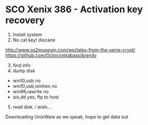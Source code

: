 # SCO Xenix 386 - Activation key recovery

1. Install system
2. No cat key! diocane

http://www.os2museum.com/wp/tales-from-the-xenix-crypt/
https://github.com/Octocontrabass/brandy

3. find info
4. dump disk

- win10,usb no
- win10,usb,winhex no
- win98,rawrite no
- aix,dd yes, ftp to host

5. read disk. i wish...

Downloading UnixWare as we speak, hope to get data out

<!-- the unixware tangent turned into a mess of its own league and I didn't get anything done -->
